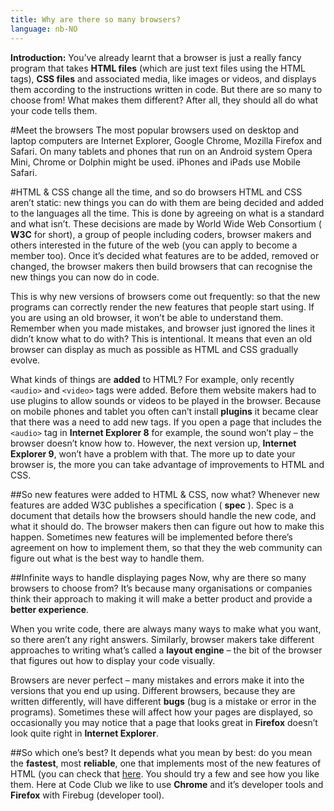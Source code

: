 ```yaml
---
title: Why are there so many browsers?
language: nb-NO
---
```


__Introduction:__ You’ve already learnt that a browser is just a really fancy program that takes __HTML files__ (which are just text files using the HTML tags), __CSS files__ and associated media, like images or videos, and displays them according to the instructions written in code. But there are so many to choose from! What makes them different? After all, they should all do what your code tells them.

#Meet the browsers
The most popular browsers used on desktop and laptop computers are Internet Explorer, Google Chrome, Mozilla Firefox and Safari. On many tablets and phones that run on an Android system Opera Mini, Chrome or Dolphin might be used. iPhones and iPads use Mobile Safari.

#HTML & CSS change all the time, and so do browsers
HTML and CSS aren’t static: new things you can do with them are being decided and added to the languages all the time. This is done by agreeing on what is a standard and what
isn’t. These decisions are made by World Wide Web Consortium ( __W3C__ for short), a group of people including coders, browser makers and others interested in the future of the web (you can apply to become a member too). Once it’s decided what features are to be added, removed or changed, the browser makers then build browsers that can recognise the new things you can now do in code.

This is why new versions of browsers come out frequently: so that the new programs can correctly render the new features that people start using. If you are using an old browser, it won’t be able to understand them. Remember when you made mistakes, and browser just ignored the lines it didn’t know what to do with? This is intentional. It means that even an old browser can display as much as possible as HTML and CSS gradually evolve.

What kinds of things are __added__ to HTML? For example, only recently `<audio>` and `<video>` tags were added. Before them website makers had to use plugins to allow sounds or videos to be played in the browser. Because on mobile phones and tablet you often can’t install __plugins__ it became clear that there was a need to add new tags. If you open a page that includes the `<audio>` tag in __Internet Explorer 8__ for example, the sound won’t play – the browser doesn’t know how to. However, the next version up, __Internet Explorer 9__, won’t have a problem with that. The more up to date your browser is, the more you can take advantage of improvements to HTML and CSS.

##So new features were added to HTML & CSS, now what?
Whenever new features are added W3C publishes a specification ( __spec__ ). Spec is a document that details how the browsers should handle the new code, and what it should do.
The browser makers then can figure out how to make this happen. Sometimes new features will be implemented before there’s agreement on how to implement them, so that they the web community can figure out what is the best way to handle them.

##Infinite ways to handle displaying pages
Now, why are there so many browsers to choose from? It’s because many organisations or companies think their approach to making it will make a better product and provide a __better experience__.

When you write code, there are always many ways to make what you want, so there aren’t any right answers. Similarly, browser makers take different approaches to writing what’s called a __layout engine__ – the bit of the browser that figures out how to display your code visually.

Browsers are never perfect – many mistakes and errors make it into the versions that you end up using. Different browsers, because they are written differently, will have different __bugs__ (bug is a mistake or error in the programs). Sometimes these will affect how your pages are displayed, so occasionally you may notice that a page that looks great in __Firefox__ doesn’t look quite right in __Internet Explorer__.

##So which one’s best?
It depends what you mean by best: do you mean the __fastest__, most __reliable__, one that implements most of the new features of HTML (you can check that [here](http://html5test.com/).
You should try a few and see how you like them. Here at Code Club we like to use __Chrome__ and it’s developer tools and __Firefox__ with Firebug (developer tool).
